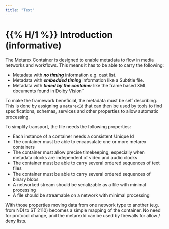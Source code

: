 ```yaml
---
title: "Test"
---
```

# {{% H/1 %}} Introduction (informative)

The Metarex Container is designed to enable metadata to flow in media networks
and workflows. This means it has to be able to carry the following:

* Metadata with **_no timing_** information e.g. cast list.
* Metadata with **_embedded timing_** information like a Subtitle file.
* Metadata with **_timed by the container_** like the frame based XML documents
  found in Dolby Vision™

To make the framework beneficial, the metadata must be self describing. This is
done by assigning a `metarexId` that can then be used by tools to find
specifications, schemas, services and other properties to allow automatic
processing.

To simplify transport, the file needs the following properties:

* Each instance of a container needs a consistent Unique Id
* The container must be able to encapsulate one or more metarex containers
* The container must allow precise timekeeping, especially when metadata clocks
  are independent of video and audio clocks
* The container must be able to carry several ordered sequences of text files
* The container must be able to carry several ordered sequences of binary blobs
* A networked stream should be serializable as a file with minimal processing
* A file should be streamable on a network with minimal processing

With those properties moving data from one network type to another (e.g. from
NDI to ST 2110) becomes a simple mapping of the container. No need for protocol
change, and the metarexId can be used by firewalls for allow / deny lists.
